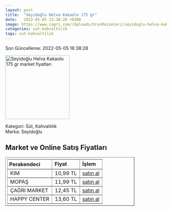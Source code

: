 ```yaml
---
layout: post
title:  "Seyidoğlu Helva Kakaolu 175 gr"
date:   2022-05-05 13:38:28 +0300
image: https://www.cagri.com//Uploads/UrunResimleri/seyidoglu-helva-kakaolu-175-gr-76b6.jpg
categories: sut-kahvaltilik
tags: sut-kahvaltilik
---
```


Son Güncelleme: 2022-05-05 16:38:28

<img src="https://www.cagri.com//Uploads/UrunResimleri/seyidoglu-helva-kakaolu-175-gr-76b6.jpg" width="200" alt="Seyidoğlu Helva Kakaolu 175 gr market fiyatları" />

Kategori: Süt, Kahvaltılık
<br />
Marka: Seyidoğlu

<h2>Market ve Online Satış Fiyatları</h2>

<table border="1" style="padding: 5px;width:80%;">
  <tr>
    <td style="padding: 5px;"><strong>Perakendeci</strong></td>
    <td><strong>Fiyat</strong></td>
    <td><strong>İşlem</strong></td>
  </tr>
  <tr>
              <td title="Kim">KIM</td>
              <td>10,99 TL</td>
              <td><a title="Kim" target="_blank" href="https://www.kimgeldi.com/seyidoglu-helva-175-gr-kakaolu">satın al</a></td>
            </tr><tr>
              <td title="Mopaş">MOPAŞ</td>
              <td>11,99 TL</td>
              <td><a title="Mopaş" target="_blank" href="https://www.mopas.com.tr/seyidoglu-kakaolu-helva-175-gr/p/201982">satın al</a></td>
            </tr><tr>
              <td title="Çağrı Market">ÇAĞRI MARKET</td>
              <td>12,45 TL</td>
              <td><a title="Çağrı Market" target="_blank" href="https://www.cagri.com/seyidoglu-helva-kakaolu-175-gr">satın al</a></td>
            </tr><tr>
              <td title="Happy Center">HAPPY CENTER</td>
              <td>13,60 TL</td>
              <td><a title="Happy Center" target="_blank" href="https://www.happycenter.com.tr/Seyidoglu_175_Gr_Kakaolu_Helva">satın al</a></td>
            </tr>
</table>
